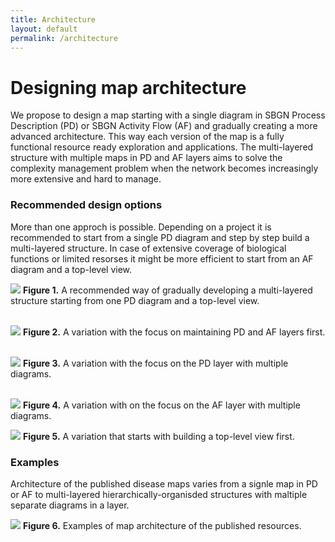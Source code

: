 ```yaml
---
title: Architecture
layout: default
permalink: /architecture
---
```


# Designing map architecture

We propose to design a map starting with a single diagram in SBGN Process Description (PD) or SBGN Activity Flow (AF) and gradually creating a more advanced architecture. This way each version of the map is a fully functional resource ready exploration and applications. The multi-layered structure with multiple maps in PD and AF layers aims to solve the complexity management problem when the network becomes increasingly more extensive and hard to manage.

### Recommended design options

More than one approch is possible. Depending on a project it is recommended to start from a single PD diagram and step by step build a multi-layered structure. In case of extensive coverage of biological functions or limited resorses it might be more efficient to start from an AF diagram and a top-level view.

![](../images/guidelines/design1.png)
**Figure 1.** A recommended way of gradually developing a multi-layered structure starting from one PD diagram and a top-level view.
<br/>
<br/> 

![](../images/guidelines/afpd.png)
**Figure 2.** A variation with the focus on maintaining PD and AF layers first.
<br/>
<br/>

![](../images/guidelines/design2.png)
**Figure 3.** A variation with the focus on the PD layer with multiple diagrams.
<br/>
<br/>

![](../images/guidelines/design3.png)
**Figure 4.** A variation with on the focus on the AF layer with multiple diagrams.
<br/>

![](../images/guidelines/top.png)
**Figure 5.** A variation that starts with building a top-level view first.
<br/>

### Examples

Architecture of the published disease maps varies from a signle map in PD or AF to multi-layered hierarchically-organisded structures with maltiple separate diagrams in a layer. 

![](../images/guidelines/7maps.png)
**Figure 6.** Examples of map architecture of the published resources.

